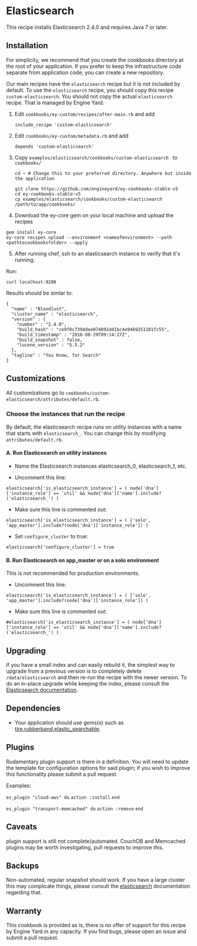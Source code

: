 # Elasticsearch

This recipe installs Elasticsearch 2.4.0 and requires Java 7 or later.


## Installation

For simplicity, we recommend that you create the cookbooks directory at the root of your application. If you prefer to keep the infrastructure code separate from application code, you can create a new repository.

Our main recipes have the `elasticsearch` recipe but it is not included by default. To use the `elasticsearch` recipe, you should copy this recipe `custom-elasticsearch`. You should not copy the actual `elasticsearch ` recipe. That is managed by Engine Yard.

1. Edit `cookbooks/ey-custom/recipes/after-main.rb` and add

      ```
      include_recipe 'custom-elasticsearch'
      ```

2. Edit `cookbooks/ey-custom/metadata.rb` and add

      ```
      depends 'custom-elasticsearch'
      ```

3. Copy `examples/elasticsearch/cookbooks/custom-elasticsearch ` to `cookbooks/`

      ```
      cd ~ # Change this to your preferred directory. Anywhere but inside the application

      git clone https://github.com/engineyard/ey-cookbooks-stable-v5
      cd ey-cookbooks-stable-v5
      cp examples/elasticsearch/cookbooks/custom-elasticsearch /path/to/app/cookbooks/
      ```

4. Download the ey-core gem on your local machine and upload the recipes

  ```
  gem install ey-core
  ey-core recipes upload --environment <nameofenvironment> --path <pathtocookbooksfolder> --apply
  ```

5. After running chef, ssh to an elasticsearch instance to verify that it's running.

Run:

```
curl localhost:9200
```

Results should be simlar to:

```
{
  "name" : "Bloodlust",
  "cluster_name" : "elasticsearch",
  "version" : {
    "number" : "2.4.0",
    "build_hash" : "ce9f0c7394dee074091dd1bc4e9469251181fc55",
    "build_timestamp" : "2016-08-29T09:14:17Z",
    "build_snapshot" : false,
    "lucene_version" : "5.5.2"
  },
  "tagline" : "You Know, for Search"
}
```

## Customizations

All customizations go to `cookbooks/custom-elasticsearch/attributes/default.rb`.

### Choose the instances that run the recipe

By default, the elasticsearch recipe runs on utility instances with a name that starts with `elasticsearch_`. You can change this by modifying `attributes/default.rb`.

#### A. Run Elasticsearch on utility instances

* Name the Elasticsearch instances elasticsearch\_0, elasticsearch\_1, etc.

* Uncomment this line:

```
elasticsearch['is_elasticsearch_instance'] = ( node['dna']['instance_role'] == 'util' && node['dna']['name'].include?('elasticsearch_') )
```

* Make sure this line is commented out:

```
elasticsearch['is_elasticsearch_instance'] = ( ['solo', 'app_master'].include?(node['dna']['instance_role']) )
```

* Set `configure_cluster` to true:

```
elasticsearch['configure_cluster'] = true
```

#### B. Run Elasticsearch on app_master or on a solo environment

This is not recommended for production environments.

* Uncomment this line:

```
elasticsearch['is_elasticsearch_instance'] = ( ['solo', 'app_master'].include?(node['dna']['instance_role']) )
```

* Make sure this line is commented out:

```
#elasticsearch['is_elasticsearch_instance'] = ( node['dna']['instance_role'] == 'util' && node['dna']['name'].include?('elasticsearch_') )
```

## Upgrading

If you have a small index and can easily rebuild it, the simplest way to upgrade from a previous version is to completely delete `/data/elasticsearch` and then re-run the recipe with the newer version. To do an in-place upgrade while keeping the index, please consult the [Elasticsearch documentation](https://www.elastic.co/guide/en/elasticsearch/reference/current/setup-upgrade.html).

## Dependencies

  * Your application should use gems(s) such as [tire][4],[rubberband][3],[elastic_searchable][5].

Plugins
--------

Rudamentary plugin support is there in a definition.  You will need to update the template for configuration options for said plugin; if you wish to improve this functionality please submit a pull request.

Examples:

``es_plugin "cloud-aws" do``
``action :install``
``end``

``es_plugin "transport-memcached" do``
``action :remove``
``end``


Caveats
--------

plugin support is still not complete/automated.  CouchDB and Memcached plugins may be worth investigating, pull requests to improve this.

Backups
--------

Non-automated, regular snapshot should work.  If you have a large cluster this may complicate things, please consult the [elasticsearch][2] documentation regarding that.


Warranty
--------

This cookbook is provided as is, there is no offer of support for this
recipe by Engine Yard in any capacity.  If you find bugs, please open an
issue and submit a pull request.

[1]: http://lucene.apache.org/
[2]: http://www.elasticsearch.org/
[3]: https://github.com/grantr/rubberband
[4]: https://github.com/karmi/tire
[5]: https://github.com/wireframe/elastic_searchable/
